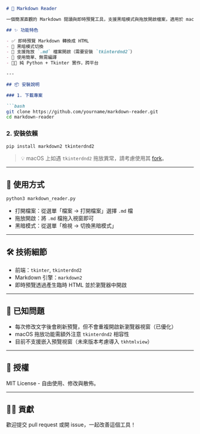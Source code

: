 ````markdown
# 📘 Markdown Reader

一個簡潔直觀的 Markdown 閱讀與即時預覽工具，支援黑暗模式與拖放開啟檔案，適用於 macOS 與 Windows 桌面環境。

## ✨ 功能特色

- ✅ 即時預覽 Markdown 轉換成 HTML
- 🌙 黑暗模式切換
- 📂 支援拖放 `.md` 檔案開啟（需要安裝 `tkinterdnd2`）
- 🧹 使用簡單、無需編譯
- 🧑‍💻 純 Python + Tkinter 實作，跨平台

---

## 📦 安裝說明

### 1. 下載專案

```bash
git clone https://github.com/yourname/markdown-reader.git
cd markdown-reader
````

### 2. 安裝依賴

```bash
pip install markdown2 tkinterdnd2
```

> 💡 macOS 上如遇 `tkinterdnd2` 拖放異常，請考慮使用其 [fork](https://github.com/pmgagne/tkinterDnD2)。

---

## 🚀 使用方式

```bash
python3 markdown_reader.py
```

* 打開檔案：從選單「檔案 → 打開檔案」選擇 `.md` 檔
* 拖放開啟：將 `.md` 檔拖入視窗即可
* 黑暗模式：從選單「檢視 → 切換黑暗模式」

---

## 🛠 技術細節

* 前端：`tkinter`, `tkinterdnd2`
* Markdown 引擎：`markdown2`
* 即時預覽透過產生臨時 HTML 並於瀏覽器中開啟

---

## 🐞 已知問題

* 每次修改文字後會刷新預覽，但不會重複開啟新瀏覽器視窗（已優化）
* macOS 拖放功能需額外注意 `tkinterdnd2` 相容性
* 目前不支援嵌入預覽視窗（未來版本考慮導入 `tkhtmlview`）

---

## 📌 授權

MIT License - 自由使用、修改與散佈。

---

## 🙋‍♂️ 貢獻

歡迎提交 pull request 或開 issue，一起改善這個工具！

